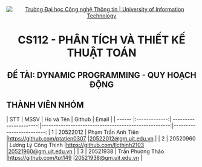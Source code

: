 <p align="center">
  <a href="https://www.uit.edu.vn/" title="Trường Đại học Công nghệ Thông tin" style="border: 5;">
    <img src="https://i.imgur.com/WmMnSRt.png" alt="Trường Đại học Công nghệ Thông tin | University of Information Technology">
  </a>
</p>

<!-- Title -->
<h1 align="center"><b>CS112 - PHÂN TÍCH VÀ THIẾT KẾ THUẬT TOÁN</b></h1>
<h2 align="center"><b>ĐỀ TÀI: DYNAMIC PROGRAMMING - QUY HOẠCH ĐỘNG</b></h2>

## THÀNH VIÊN NHÓM
<a name="thanhvien"></a>
| STT    | MSSV          | Họ và Tên              | Github                                               | Email                   |
| ------ |:-------------:| ----------------------:|-----------------------------------------------------:|-------------------------:
| 1      | 20522012      | Phạm Trần Anh Tiên     |https://github.com/ptatien0307                        |20522012@gm.uit.edu.vn   |
| 2      | 20520960      | Lương Lý Công Thịnh    |https://github.com/llcthinh2103                       |20521960@gm.uit.edu.vn   |
| 3      | 20521938      | Trần Phương Thảo       |https://github.com/tpt149                             |20521938@gm.uit.edu.vn   |
